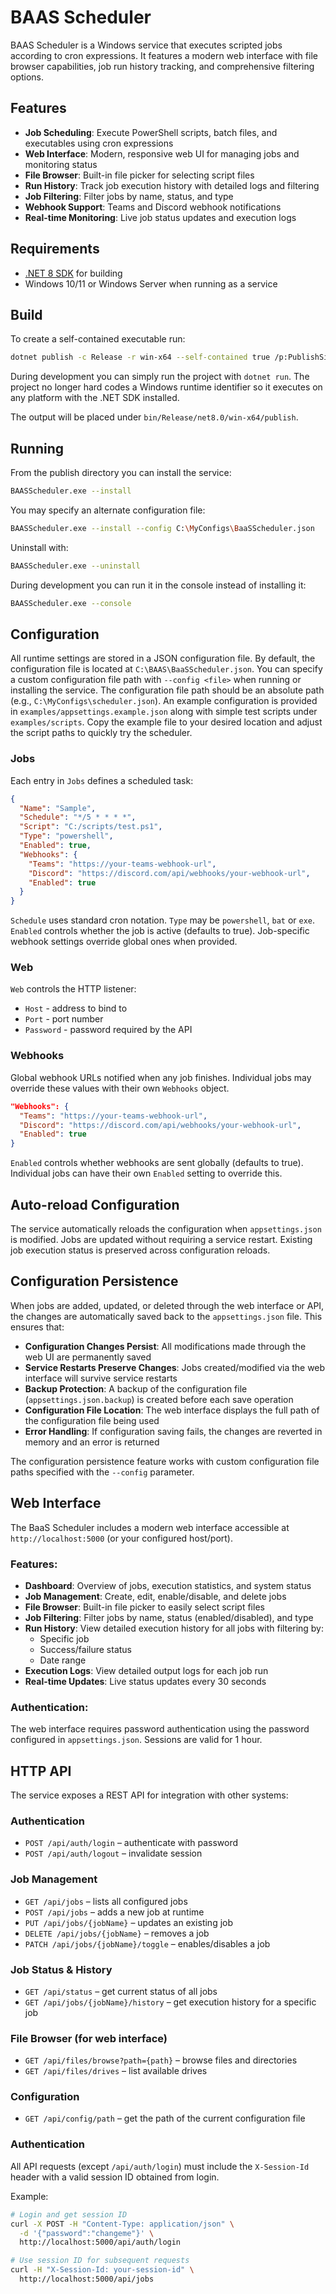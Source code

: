 # BAAS Scheduler

BAAS Scheduler is a Windows service that executes scripted jobs according to cron expressions. It features a modern web interface with file browser capabilities, job run history tracking, and comprehensive filtering options.

## Features

- **Job Scheduling**: Execute PowerShell scripts, batch files, and executables using cron expressions
- **Web Interface**: Modern, responsive web UI for managing jobs and monitoring status
- **File Browser**: Built-in file picker for selecting script files
- **Run History**: Track job execution history with detailed logs and filtering
- **Job Filtering**: Filter jobs by name, status, and type
- **Webhook Support**: Teams and Discord webhook notifications
- **Real-time Monitoring**: Live job status updates and execution logs

## Requirements

* [.NET 8 SDK](https://dotnet.microsoft.com/download/dotnet/8.0) for building
* Windows 10/11 or Windows Server when running as a service

## Build

To create a self-contained executable run:

```bash
dotnet publish -c Release -r win-x64 --self-contained true /p:PublishSingleFile=true
```

During development you can simply run the project with `dotnet run`.  The
project no longer hard codes a Windows runtime identifier so it executes on
any platform with the .NET SDK installed.

The output will be placed under `bin/Release/net8.0/win-x64/publish`.

## Running

From the publish directory you can install the service:

```bash
BAASScheduler.exe --install
```

You may specify an alternate configuration file:

```bash
BAASScheduler.exe --install --config C:\MyConfigs\BaaSScheduler.json
```

Uninstall with:

```bash
BAASScheduler.exe --uninstall
```

During development you can run it in the console instead of installing it:

```bash
BAASScheduler.exe --console
```

## Configuration

All runtime settings are stored in a JSON configuration file.
By default, the configuration file is located at `C:\BAAS\BaaSScheduler.json`.
You can specify a custom configuration file path with `--config <file>` when running or installing the service.
The configuration file path should be an absolute path (e.g., `C:\MyConfigs\scheduler.json`).
An example configuration is provided in `examples/appsettings.example.json`
along with simple test scripts under `examples/scripts`.  Copy the example
file to your desired location and adjust the script paths to quickly try the
scheduler.

### Jobs
Each entry in `Jobs` defines a scheduled task:

```json
{
  "Name": "Sample",
  "Schedule": "*/5 * * * *",
  "Script": "C:/scripts/test.ps1",
  "Type": "powershell",
  "Enabled": true,
  "Webhooks": {
    "Teams": "https://your-teams-webhook-url",
    "Discord": "https://discord.com/api/webhooks/your-webhook-url",
    "Enabled": true
  }
}
```

`Schedule` uses standard cron notation. `Type` may be `powershell`, `bat` or `exe`.
`Enabled` controls whether the job is active (defaults to true).
Job-specific webhook settings override global ones when provided.

### Web
`Web` controls the HTTP listener:

* `Host` - address to bind to
* `Port` - port number
* `Password` - password required by the API

### Webhooks
Global webhook URLs notified when any job finishes. Individual jobs may override
these values with their own `Webhooks` object.

```json
"Webhooks": {
  "Teams": "https://your-teams-webhook-url",
  "Discord": "https://discord.com/api/webhooks/your-webhook-url",
  "Enabled": true
}
```

`Enabled` controls whether webhooks are sent globally (defaults to true).
Individual jobs can have their own `Enabled` setting to override this.

## Auto-reload Configuration

The service automatically reloads the configuration when `appsettings.json` is modified.
Jobs are updated without requiring a service restart. Existing job execution status
is preserved across configuration reloads.

## Configuration Persistence

When jobs are added, updated, or deleted through the web interface or API, the changes are automatically saved back to the `appsettings.json` file. This ensures that:

- **Configuration Changes Persist**: All modifications made through the web UI are permanently saved
- **Service Restarts Preserve Changes**: Jobs created/modified via the web interface will survive service restarts
- **Backup Protection**: A backup of the configuration file (`appsettings.json.backup`) is created before each save operation
- **Configuration File Location**: The web interface displays the full path of the configuration file being used
- **Error Handling**: If configuration saving fails, the changes are reverted in memory and an error is returned

The configuration persistence feature works with custom configuration file paths specified with the `--config` parameter.

## Web Interface

The BaaS Scheduler includes a modern web interface accessible at `http://localhost:5000` (or your configured host/port).

### Features:
- **Dashboard**: Overview of jobs, execution statistics, and system status
- **Job Management**: Create, edit, enable/disable, and delete jobs
- **File Browser**: Built-in file picker to easily select script files
- **Job Filtering**: Filter jobs by name, status (enabled/disabled), and type
- **Run History**: View detailed execution history for all jobs with filtering by:
  - Specific job
  - Success/failure status
  - Date range
- **Execution Logs**: View detailed output logs for each job run
- **Real-time Updates**: Live status updates every 30 seconds

### Authentication:
The web interface requires password authentication using the password configured in `appsettings.json`. Sessions are valid for 1 hour.

## HTTP API

The service exposes a REST API for integration with other systems:

### Authentication
* `POST /api/auth/login` – authenticate with password
* `POST /api/auth/logout` – invalidate session

### Job Management  
* `GET /api/jobs` – lists all configured jobs
* `POST /api/jobs` – adds a new job at runtime
* `PUT /api/jobs/{jobName}` – updates an existing job
* `DELETE /api/jobs/{jobName}` – removes a job
* `PATCH /api/jobs/{jobName}/toggle` – enables/disables a job

### Job Status & History
* `GET /api/status` – get current status of all jobs
* `GET /api/jobs/{jobName}/history` – get execution history for a specific job

### File Browser (for web interface)
* `GET /api/files/browse?path={path}` – browse files and directories
* `GET /api/files/drives` – list available drives

### Configuration
* `GET /api/config/path` – get the path of the current configuration file

### Authentication
All API requests (except `/api/auth/login`) must include the `X-Session-Id` header with a valid session ID obtained from login.

Example:

```bash
# Login and get session ID
curl -X POST -H "Content-Type: application/json" \
  -d '{"password":"changeme"}' \
  http://localhost:5000/api/auth/login

# Use session ID for subsequent requests
curl -H "X-Session-Id: your-session-id" \
  http://localhost:5000/api/jobs
```
